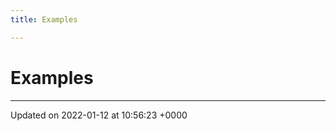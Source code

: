 ```yaml
---
title: Examples

---
```


# Examples







-------------------------------

Updated on 2022-01-12 at 10:56:23 +0000

